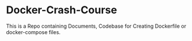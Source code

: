 # Docker-Crash-Course
This is a Repo containing Documents, Codebase for Creating Dockerfile or docker-compose files.
